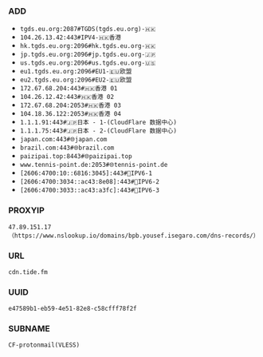 ### ADD
- `tgds.eu.org:2087#TGDS(tgds.eu.org)-🇭🇰`
- `104.26.13.42:443#IPV4-🇭🇰香港`
- `hk.tgds.eu.org:2096#hk.tgds.eu.org-🇭🇰`
- `jp.tgds.eu.org:2096#jp.tgds.eu.org-🇯🇵`
- `us.tgds.eu.org:2096#us.tgds.eu.org-🇺🇸`
- `eu1.tgds.eu.org:2096#EU1-🇪🇺欧盟`
- `eu2.tgds.eu.org:2096#EU2-🇪🇺欧盟`
- `172.67.68.204:443#🇭🇰香港 01`
- `104.26.12.42:443#🇭🇰香港 02`
- `172.67.68.204:2053#🇭🇰香港 03`
- `104.18.36.122:2053#🇭🇰香港 04`
- `1.1.1.91:443#🇯🇵日本 - 1-(CloudFlare 数据中心)`
- `1.1.1.75:443#🇯🇵日本 - 2-(CloudFlare 数据中心)`
- `japan.com:443#🌐japan.com`
- `brazil.com:443#🌐brazil.com`
- `paizipai.top:8443#🌐paizipai.top`
- `www.tennis-point.de:2053#🌐tennis-point.de`
- `[2606:4700:10::6816:3045]:443#🗽IPV6-1`
- `[2606:4700:3034::ac43:8e08]:443#🗽IPV6-2`
- `[2606:4700:3033::ac43:a3fc]:443#🗽IPV6-3`

### PROXYIP
`47.89.151.17（https://www.nslookup.io/domains/bpb.yousef.isegaro.com/dns-records/）`

### URL
`cdn.tide.fm`

### UUID
`e47589b1-eb59-4e51-82e8-c58cfff78f2f`

### SUBNAME
`CF-protonmail(VLESS)` 
